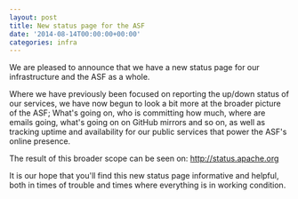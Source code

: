 ```yaml
---
layout: post
title: New status page for the ASF
date: '2014-08-14T00:00:00+00:00'
categories: infra
---
```

<p>We are pleased to announce that we have a new status page for our infrastructure and the ASF as a whole.</p> 
  <p>Where we have previously been focused on reporting the up/down status of our services, we have now begun to look a bit more at the broader picture of the ASF; What's going on, who is committing how much, where are emails going, what's going on on GitHub mirrors and so on, as well as tracking uptime and availability for our public services that power the ASF's online presence. </p> 
  <p>The result of this broader scope can be seen on: <a href="http://status.apache.org" target="_blank" title="http://status.apache.org">http://status.apache.org</a> </p> 
  <p>It is our hope that you'll find this new status page informative and helpful, both in times of trouble and times where everything is in working condition. <br /></p>
